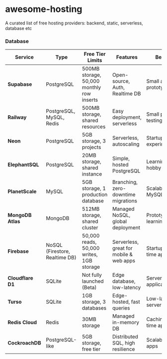 # awesome-hosting
A curated list of free hosting providers: backend, static, serverless, database etc

### Database
| Service             | Type         | Free Tier Limits | Features | Best For |
|---------------------|-------------|------------------|----------|----------|
| **Supabase**       | PostgreSQL  | 500MB storage, 50,000 monthly row inserts | Open-source, Auth, Realtime DB | Small apps, prototypes |
| **Railway**        | PostgreSQL, MySQL, Redis | 500MB storage, shared resources | Easy deployment, serverless | Small projects, testing |
| **Neon**           | PostgreSQL  | 5GB storage, 3 projects | Serverless, autoscaling | Startups, experimentation |
| **ElephantSQL**    | PostgreSQL  | 20MB storage, shared instance | Simple, hosted PostgreSQL | Learning, hobby projects |
| **PlanetScale**    | MySQL        | 5GB storage, 1 production database | Branching, zero-downtime migrations | Scalable MySQL apps |
| **MongoDB Atlas**  | MongoDB      | 512MB storage, shared cluster | Managed NoSQL, global deployment | Prototyping, learning |
| **Firebase**       | NoSQL (Firestore, Realtime DB) | 50,000 reads, 50,000 writes, 1GB storage | Serverless, great for mobile & web apps | Startups, real-time apps |
| **Cloudflare D1**  | SQLite      | Not fully launched (Beta) | Edge database, low-latency | Serverless applications |
| **Turso**          | SQLite      | 1GB storage, 3 databases | Edge-hosted, fast queries | Low-latency, serverless |
| **Redis Cloud**    | Redis       | 30MB storage | Managed in-memory DB | Caching, real-time apps |
| **CockroachDB**    | PostgreSQL-like | 5GB storage, free tier | Distributed SQL, high resilience | Scalable cloud apps |

